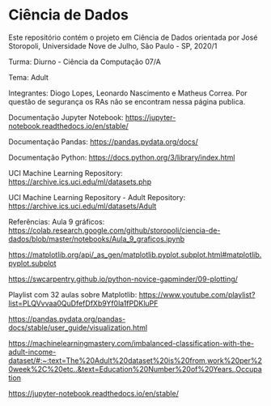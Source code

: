 # Ciência de Dados
Este repositório contém o projeto em Ciência de Dados orientada por José Storopoli, Universidade Nove de Julho, São Paulo - SP, 2020/1

Turma:
Diurno - Ciência da Computação 07/A

Tema: Adult

Integrantes:
Diogo Lopes,
Leonardo Nascimento e
Matheus Correa.
Por questão de segurança os RAs não se encontram nessa página publica.

Documentação Jupyter Notebook:
https://jupyter-notebook.readthedocs.io/en/stable/

Documentação Pandas:
https://pandas.pydata.org/docs/

Documentação Python:
https://docs.python.org/3/library/index.html

UCI Machine Learning Repository:
https://archive.ics.uci.edu/ml/datasets.php

UCI Machine Learning Repository - Adult Repository:
https://archive.ics.uci.edu/ml/datasets/Adult

Referências:
Aula 9 gráficos:
https://colab.research.google.com/github/storopoli/ciencia-de-dados/blob/master/notebooks/Aula_9_graficos.ipynb

https://matplotlib.org/api/_as_gen/matplotlib.pyplot.subplot.html#matplotlib.pyplot.subplot

https://swcarpentry.github.io/python-novice-gapminder/09-plotting/

Playlist com 32 aulas sobre Matplotlib:
https://www.youtube.com/playlist?list=PLQVvvaa0QuDfefDfXb9Yf0la1fPDKluPF

https://pandas.pydata.org/pandas-docs/stable/user_guide/visualization.html

https://machinelearningmastery.com/imbalanced-classification-with-the-adult-income-dataset/#:~:text=The%20Adult%20dataset%20is%20from,work%20per%20week%2C%20etc..&text=Education%20Number%20of%20Years.,Occupation

https://jupyter-notebook.readthedocs.io/en/stable/

